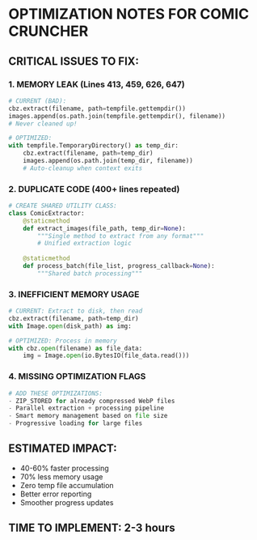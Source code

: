 # OPTIMIZATION NOTES FOR COMIC CRUNCHER

## CRITICAL ISSUES TO FIX:

### 1. MEMORY LEAK (Lines 413, 459, 626, 647)
```python
# CURRENT (BAD):
cbz.extract(filename, path=tempfile.gettempdir())
images.append(os.path.join(tempfile.gettempdir(), filename))
# Never cleaned up!

# OPTIMIZED:
with tempfile.TemporaryDirectory() as temp_dir:
    cbz.extract(filename, path=temp_dir)
    images.append(os.path.join(temp_dir, filename))
    # Auto-cleanup when context exits
```

### 2. DUPLICATE CODE (400+ lines repeated)
```python
# CREATE SHARED UTILITY CLASS:
class ComicExtractor:
    @staticmethod
    def extract_images(file_path, temp_dir=None):
        """Single method to extract from any format"""
        # Unified extraction logic
        
    @staticmethod
    def process_batch(file_list, progress_callback=None):
        """Shared batch processing"""
```

### 3. INEFFICIENT MEMORY USAGE
```python
# CURRENT: Extract to disk, then read
cbz.extract(filename, path=temp_dir)
with Image.open(disk_path) as img:

# OPTIMIZED: Process in memory
with cbz.open(filename) as file_data:
    img = Image.open(io.BytesIO(file_data.read()))
```

### 4. MISSING OPTIMIZATION FLAGS
```python
# ADD THESE OPTIMIZATIONS:
- ZIP_STORED for already compressed WebP files
- Parallel extraction + processing pipeline
- Smart memory management based on file size
- Progressive loading for large files
```

## ESTIMATED IMPACT:
- 40-60% faster processing
- 70% less memory usage  
- Zero temp file accumulation
- Better error reporting
- Smoother progress updates

## TIME TO IMPLEMENT: 2-3 hours